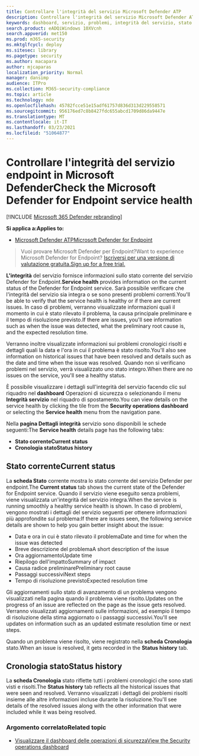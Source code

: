 ```yaml
---
title: Controllare l'integrità del servizio Microsoft Defender ATP
description: Controllare l'integrità del servizio Microsoft Defender ATP, verificare se si sono verificati problemi nel servizio ed esaminare i problemi precedenti che sono stati risolti.
keywords: dashboard, servizio, problemi, integrità del servizio, stato corrente, cronologia dello stato, riepilogo dell'impatto, causa radice preliminare, risoluzione, tempo di risoluzione, tempo di risoluzione previsto
search.product: eADQiWindows 10XVcnh
search.appverid: met150
ms.prod: m365-security
ms.mktglfcycl: deploy
ms.sitesec: library
ms.pagetype: security
ms.author: macapara
author: mjcaparas
localization_priority: Normal
manager: dansimp
audience: ITPro
ms.collection: M365-security-compliance
ms.topic: article
ms.technology: mde
ms.openlocfilehash: 45782fcce51e15adf61757d836d313d229558571
ms.sourcegitcommit: 956176ed7c8b8427fdc655abcd1709d86da9447e
ms.translationtype: MT
ms.contentlocale: it-IT
ms.lasthandoff: 03/23/2021
ms.locfileid: "51064877"
---
```

# <a name="check-the-microsoft-defender-for-endpoint-service-health"></a><span data-ttu-id="cfe99-104">Controllare l'integrità del servizio endpoint in Microsoft Defender</span><span class="sxs-lookup"><span data-stu-id="cfe99-104">Check the Microsoft Defender for Endpoint service health</span></span>

[!INCLUDE [Microsoft 365 Defender rebranding](../../includes/microsoft-defender.md)]


<span data-ttu-id="cfe99-105">**Si applica a:**</span><span class="sxs-lookup"><span data-stu-id="cfe99-105">**Applies to:**</span></span>
- [<span data-ttu-id="cfe99-106">Microsoft Defender ATP</span><span class="sxs-lookup"><span data-stu-id="cfe99-106">Microsoft Defender for Endpoint</span></span>](https://go.microsoft.com/fwlink/?linkid=2154037)



><span data-ttu-id="cfe99-107">Vuoi provare Microsoft Defender per Endpoint?</span><span class="sxs-lookup"><span data-stu-id="cfe99-107">Want to experience Microsoft Defender for Endpoint?</span></span> [<span data-ttu-id="cfe99-108">Iscriversi per una versione di valutazione gratuita.</span><span class="sxs-lookup"><span data-stu-id="cfe99-108">Sign up for a free trial.</span></span>](https://www.microsoft.com/microsoft-365/windows/microsoft-defender-atp?ocid=docs-wdatp-servicestatus-abovefoldlink)

<span data-ttu-id="cfe99-109">**L'integrità** del servizio fornisce informazioni sullo stato corrente del servizio Defender for Endpoint.</span><span class="sxs-lookup"><span data-stu-id="cfe99-109">**Service health** provides information on the current status of the Defender for Endpoint service.</span></span> <span data-ttu-id="cfe99-110">Sarà possibile verificare che l'integrità del servizio sia integra o se sono presenti problemi correnti.</span><span class="sxs-lookup"><span data-stu-id="cfe99-110">You'll be able to verify that the service health is healthy or if there are current issues.</span></span> <span data-ttu-id="cfe99-111">In caso di problemi, verranno visualizzate informazioni quali il momento in cui è stato rilevato il problema, la causa principale preliminare e il tempo di risoluzione previsto.</span><span class="sxs-lookup"><span data-stu-id="cfe99-111">If there are issues, you'll see information such as when the issue was detected, what the preliminary root cause is, and the expected resolution time.</span></span>

<span data-ttu-id="cfe99-112">Verranno inoltre visualizzate informazioni sui problemi cronologici risolti e dettagli quali la data e l'ora in cui il problema è stato risolto.</span><span class="sxs-lookup"><span data-stu-id="cfe99-112">You'll also see information on historical issues that have been resolved and details such as the date and time when the issue was resolved.</span></span> <span data-ttu-id="cfe99-113">Quando non si verificano problemi nel servizio, verrà visualizzato uno stato integro.</span><span class="sxs-lookup"><span data-stu-id="cfe99-113">When there are no issues on the service, you'll see a healthy status.</span></span>

<span data-ttu-id="cfe99-114">È possibile visualizzare i dettagli sull'integrità del servizio facendo clic sul riquadro nel **dashboard** Operazioni di sicurezza o selezionando il menu **Integrità servizio** nel riquadro di spostamento.</span><span class="sxs-lookup"><span data-stu-id="cfe99-114">You can view details on the service health by clicking the tile from the **Security operations dashboard** or selecting the **Service health** menu from the navigation pane.</span></span>

<span data-ttu-id="cfe99-115">Nella **pagina Dettagli integrità** servizio sono disponibili le schede seguenti:</span><span class="sxs-lookup"><span data-stu-id="cfe99-115">The **Service health** details page has the following tabs:</span></span>

- <span data-ttu-id="cfe99-116">**Stato corrente**</span><span class="sxs-lookup"><span data-stu-id="cfe99-116">**Current status**</span></span>
- <span data-ttu-id="cfe99-117">**Cronologia stato**</span><span class="sxs-lookup"><span data-stu-id="cfe99-117">**Status history**</span></span>

## <a name="current-status"></a><span data-ttu-id="cfe99-118">Stato corrente</span><span class="sxs-lookup"><span data-stu-id="cfe99-118">Current status</span></span>
<span data-ttu-id="cfe99-119">La **scheda Stato** corrente mostra lo stato corrente del servizio Defender per endpoint.</span><span class="sxs-lookup"><span data-stu-id="cfe99-119">The **Current status** tab shows the current state of the Defender for Endpoint service.</span></span> <span data-ttu-id="cfe99-120">Quando il servizio viene eseguito senza problemi, viene visualizzata un'integrità del servizio integra.</span><span class="sxs-lookup"><span data-stu-id="cfe99-120">When the service is running smoothly a healthy service health is shown.</span></span> <span data-ttu-id="cfe99-121">In caso di problemi, vengono mostrati i dettagli del servizio seguenti per ottenere informazioni più approfondite sul problema:</span><span class="sxs-lookup"><span data-stu-id="cfe99-121">If there are issues seen, the following service details are shown to help you gain better insight about the issue:</span></span>

- <span data-ttu-id="cfe99-122">Data e ora in cui è stato rilevato il problema</span><span class="sxs-lookup"><span data-stu-id="cfe99-122">Date and time for when the issue was detected</span></span>
- <span data-ttu-id="cfe99-123">Breve descrizione del problema</span><span class="sxs-lookup"><span data-stu-id="cfe99-123">A short description of the issue</span></span>
- <span data-ttu-id="cfe99-124">Ora aggiornamento</span><span class="sxs-lookup"><span data-stu-id="cfe99-124">Update time</span></span>
- <span data-ttu-id="cfe99-125">Riepilogo dell'impatto</span><span class="sxs-lookup"><span data-stu-id="cfe99-125">Summary of impact</span></span>
- <span data-ttu-id="cfe99-126">Causa radice preliminare</span><span class="sxs-lookup"><span data-stu-id="cfe99-126">Preliminary root cause</span></span>
- <span data-ttu-id="cfe99-127">Passaggi successivi</span><span class="sxs-lookup"><span data-stu-id="cfe99-127">Next steps</span></span>
- <span data-ttu-id="cfe99-128">Tempo di risoluzione previsto</span><span class="sxs-lookup"><span data-stu-id="cfe99-128">Expected resolution time</span></span>

<span data-ttu-id="cfe99-129">Gli aggiornamenti sullo stato di avanzamento di un problema vengono visualizzati nella pagina quando il problema viene risolto.</span><span class="sxs-lookup"><span data-stu-id="cfe99-129">Updates on the progress of an issue are reflected on the page as the issue gets resolved.</span></span> <span data-ttu-id="cfe99-130">Verranno visualizzati aggiornamenti sulle informazioni, ad esempio il tempo di risoluzione della stima aggiornato o i passaggi successivi.</span><span class="sxs-lookup"><span data-stu-id="cfe99-130">You'll see updates on information such as an updated estimate resolution time or next steps.</span></span>

<span data-ttu-id="cfe99-131">Quando un problema viene risolto, viene registrato nella **scheda Cronologia** stato.</span><span class="sxs-lookup"><span data-stu-id="cfe99-131">When an issue is resolved, it gets recorded in the **Status history** tab.</span></span>

## <a name="status-history"></a><span data-ttu-id="cfe99-132">Cronologia stato</span><span class="sxs-lookup"><span data-stu-id="cfe99-132">Status history</span></span>
<span data-ttu-id="cfe99-133">La **scheda Cronologia** stato riflette tutti i problemi cronologici che sono stati visti e risolti.</span><span class="sxs-lookup"><span data-stu-id="cfe99-133">The **Status history** tab reflects all the historical issues that were seen and resolved.</span></span> <span data-ttu-id="cfe99-134">Verranno visualizzati i dettagli dei problemi risolti insieme alle altre informazioni incluse durante la risoluzione.</span><span class="sxs-lookup"><span data-stu-id="cfe99-134">You'll see details of the resolved issues along with the other information that were included while it was being resolved.</span></span>

### <a name="related-topic"></a><span data-ttu-id="cfe99-135">Argomento correlato</span><span class="sxs-lookup"><span data-stu-id="cfe99-135">Related topic</span></span>
- [<span data-ttu-id="cfe99-136">Visualizzare il dashboard delle operazioni di sicurezza</span><span class="sxs-lookup"><span data-stu-id="cfe99-136">View the Security operations dashboard</span></span>](security-operations-dashboard.md)
